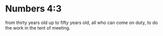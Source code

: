 # Numbers 4:3

from thirty years old up to fifty years old, all who can come on duty, to do the work in the tent of meeting.
